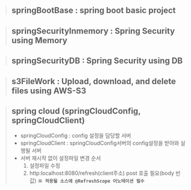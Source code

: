 >## springBootBase : spring boot basic project

>## springSecurityInmemory : Spring Security using Memory

>## springSecurityDB : Spring Security using DB

>## s3FileWork : Upload, download, and delete files using AWS-S3

>## spring cloud (springCloudConfig, springCloudClient)
>* springCloudConfig : config 설정을 담당할 서버
>* springCloudClient : springCloudConfig서버의 config설정을 받아와 실행될 서버
>* 서버 재시작 없이 설정파일 변경 순서
>	1. 설정파일 수정
>	2. http:localhost:8080/refresh(client주소) post 호출 필요(body 빈값)
>	**`※ 적용될 소스에 @RefreshScope 어노테이션 필수`**